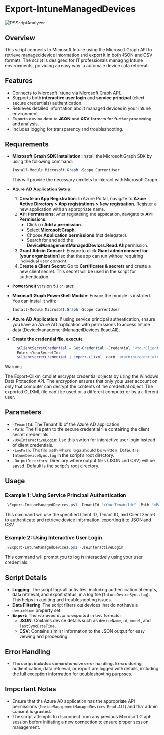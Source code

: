 # Export-IntuneManagedDevices

![PSScriptAnalyzer](https://github.com/tim-atkinson/IntuneDeviceExport/actions/workflows/ci-workflow-psscriptanalyzer.yml/badge.svg)

## Overview
This script connects to Microsoft Intune using the Microsoft Graph API to retrieve managed device information and export it in both JSON and CSV formats. The script is designed for IT professionals managing Intune environments, providing an easy way to automate device data retrieval.

## Features
- Connects to Microsoft Intune via Microsoft Graph API.
- Supports both **interactive user login** and **service principal** (client secure credentials) authentication.
- Retrieves detailed information about managed devices in your Intune environment.
- Exports device data to **JSON** and **CSV** formats for further processing and analysis.
- Includes logging for transparency and troubleshooting.

## Requirements
- **Microsoft Graph SDK Installation**: Install the Microsoft Graph SDK by using the following command:
  ```powershell
  Install-Module Microsoft.Graph -Scope CurrentUser
  ```
  This will provide the necessary cmdlets to interact with Microsoft Graph.
- **Azure AD Application Setup**:
  1. **Create an App Registration**: In Azure Portal, navigate to **Azure Active Directory > App registrations > New registration**. Register a new application with an appropriate name.
  2. **API Permissions**: After registering the application, navigate to **API Permissions**.
     - Click on **Add a permission**.
     - Select **Microsoft Graph**.
     - Choose **Application permissions** (not delegated).
     - Search for and add the **DeviceManagementManagedDevices.Read.All** permission.
  3. **Grant Admin Consent**: Ensure to click **Grant admin consent for [your organization]** so that the app can run without requiring individual user consent.
  4. **Create a Client Secret**: Go to **Certificates & secrets** and create a new client secret. This secret will be used in the script for authentication.
- **PowerShell** version 5.1 or later.
- **Microsoft Graph PowerShell Module**: Ensure the module is installed. You can install it with:
  ```powershell
  Install-Module Microsoft.Graph -Scope CurrentUser
  ```
- **Azure AD Application**: If using service principal authentication, ensure you have an Azure AD application with permissions to access Intune data (DeviceManagementManagedDevices.Read.All).

- **Create the credential file, execute**:
  ```powershell
    $ClientSecretCredential = Get-Credential -Credential "<YourClientId>"
    Enter <YourSecretId>
    $ClientSecretCredential | Export-Clixml -Path "<PathToCredentialFile>"
  ```
> [!WARNING]
> The Export-Clixml cmdlet encrypts credential objects by using the Windows Data Protection API. The encryption ensures that only your user account on only that computer can decrypt the contents of the credential object. The exported CLIXML file can't be used on a different computer or by a different user.

## Parameters
- `-TenantId`: The Tenant ID of the Azure AD application.
- `-Path`: The file path to the secure credential file containing the client secret credentials.
- `-UseInteractiveLogin`: Use this switch for interactive user login instead of client credentials.
- `-LogPath`: The file path where logs should be written. Default is `IntuneDeviceSync.log` in the script's root directory.
- `-OutputDirectory`: Directory where output files (JSON and CSV) will be saved. Default is the script's root directory.

## Usage

### Example 1: Using Service Principal Authentication
```powershell
.\Export-IntuneManagedDevices.ps1 -TenantId "<YourTenantId>" -Path "<PathToCredentialFile>"
```
This command will use the specified Client ID, Tenant ID, and Client Secret to authenticate and retrieve device information, exporting it to JSON and CSV.

### Example 2: Using Interactive User Login
```powershell
.\Export-IntuneManagedDevices.ps1 -UseInteractiveLogin
```
This command will prompt you to log in interactively using your user credentials.

## Script Details
- **Logging**: The script logs all activities, including authentication attempts, data retrieval, and export status, in a log file (`IntuneDeviceSync.log`). This helps in auditing and troubleshooting issues.
- **Data Filtering**: The script filters out devices that do not have a `deviceName` property set.
- **Export**: The retrieved data is exported in two formats:
  - **JSON**: Contains device details such as `deviceName`, `id`, `model`, and `lastSyncDateTime`.
  - **CSV**: Contains similar information to the JSON output for easy viewing and processing.

## Error Handling
- The script includes comprehensive error handling. Errors during authentication, data retrieval, or export are logged with details, including the full exception information for troubleshooting purposes.

## Important Notes
- Ensure that the Azure AD application has the appropriate API permissions (`DeviceManagementManagedDevices.Read.All`) and that admin consent is granted.
- The script attempts to disconnect from any previous Microsoft Graph session before initiating a new connection to ensure proper session management.
